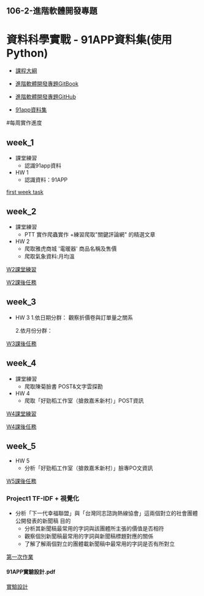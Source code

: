 
## 106-2-進階軟體開發專題

# 資料科學實戰 - 91APP資料集(使用Python)

- [課程大綱](https://nol.ntu.edu.tw/nol/coursesearch/print_table.php?course_id=H03%2005010&class=&dpt_code=H020&ser_no=76833&semester=106-2&lang=CH)

- [進階軟體開發專題GitBook](https://pecu.gitbooks.io/python_/content/)
- [進階軟體開發專題GitHub](https://github.com/NTU-CSX-Project/106-2PythonSampleCode)
- [91app資料集](https://drive.google.com/drive/folders/1g7Q81jHDXpJcWdhJEDl8h_wS_XmODgiB?usp=sharing)

#每周實作進度

## week_1
+ 課堂練習
  + 認識91app資料
+ HW 1
  + 認識資料：91APP 
    
    
[first week task](https://github.com/chenshowa/Showa_CsxPython/blob/master/week_1/week_1_first_HW.ipynb)

## week_2
+ 課堂練習
  + PTT 實作爬蟲實作
  +練習爬取"關鍵評論網" 的精選文章
+ HW 2
  + 爬取雅虎商城 '電暖器' 商品名稱及售價
  + 爬取氣象資料:月均溫


[W2課堂練習](https://github.com/chenshowa/Showa_CsxPython/blob/master/week_2/course_2_crawler.ipynb)


[W2課後任務](https://github.com/chenshowa/Showa_CsxPython/blob/master/week_2/course_2_crawler-HW.ipynb)


## week_3
+ HW 3
  1.依日期分群： 觀察折價卷與訂單量之關系
  
  2.依月份分群：


[W3課後任務](https://github.com/chenshowa/Showa_CsxPython/blob/master/week_3/course_3_VIsualization_task.ipynb)


   
   
## week_4
+ 課堂練習
  + 爬取陳菊臉書 POST&文字雲探勘
+ HW 4
  + 爬取「好勁稻工作室（搶救嘉禾新村）」POST資訊


[W4課堂練習](https://github.com/chenshowa/Showa_CsxPython/blob/master/week_4/course_4_Facebook_API.ipynb)


[W4課後任務](https://github.com/chenshowa/Showa_CsxPython/blob/master/week_4/course_4_Facebook_API_hw.ipynb)



## week_5

+ HW 5
  + 分析「好勁稻工作室（搶救嘉禾新村）」臉專PO文資訊 
  
  
[W5課後任務](https://github.com/chenshowa/Showa_CsxPython/blob/master/week_5/course_5_TFID_task.ipynb)


### Project1 TF-IDF + 視覺化
+ 分析「下一代幸福聯盟」與「台灣同志諮詢熱線協會」這兩個對立的社會團體公開發表的新聞稿
目的
  + 分析其新聞稿最常用的字詞與該團體所主張的價值是否相符
  + 觀察個別新聞稿最常用的字詞與新聞稿標題對應的關係
  + 了解了解兩個對立的團體載新聞稿中最常用的字詞是否有所對立
  
[第一次作業](https://github.com/chenshowa/Showa_CsxPython/blob/master/week_5/anti_homosexual/course_5_TFID_task.ipynb)
 

#### 91APP實驗設計.pdf

[實驗設計](https://github.com/chenshowa/Showa_CsxPython/blob/master/91APP%E5%AF%A6%E9%A9%97%E8%A8%AD%E8%A8%88.pdf)

 